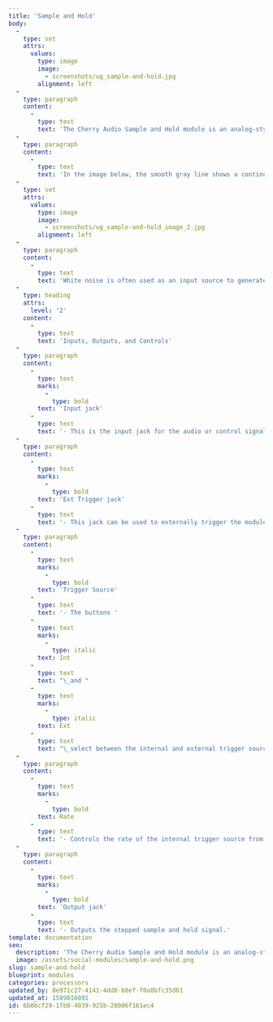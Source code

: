 ```yaml
---
title: 'Sample and Hold'
body:
  -
    type: set
    attrs:
      values:
        type: image
        image:
          - screenshots/ug_sample-and-hold.jpg
        alignment: left
  -
    type: paragraph
    content:
      -
        type: text
        text: 'The Cherry Audio Sample and Hold module is an analog-style synthesis tool that repetitively “samples” an input signal and outputs its voltage until triggered again. This module has an adjustable rate internal trigger source or can be triggered externally with a CV or audio signal.'
  -
    type: paragraph
    content:
      -
        type: text
        text: 'In the image below, the smooth gray line shows a continuous input signal. Each time the module is triggered the current voltage is “sampled” and “held” until the next trigger. The red line shows the stepped output signal.'
  -
    type: set
    attrs:
      values:
        type: image
        image:
          - screenshots/ug_sample-and-hold_image_2.jpg
        alignment: left
  -
    type: paragraph
    content:
      -
        type: text
        text: 'White noise is often used as an input source to generate a random stepped-CV signal. Modulating the pitch of an oscillator with this will create the classic sample and hold sound often heard in sci-fi movies. Play with the rate and amount of modulation to create all sorts of bleepy-bloopy goodness! “What was that R2-D2?”'
  -
    type: heading
    attrs:
      level: '2'
    content:
      -
        type: text
        text: 'Inputs, Outputs, and Controls'
  -
    type: paragraph
    content:
      -
        type: text
        marks:
          -
            type: bold
        text: 'Input jack'
      -
        type: text
        text: '- This is the input jack for the audio or control signal that will be sampled.'
  -
    type: paragraph
    content:
      -
        type: text
        marks:
          -
            type: bold
        text: 'Ext Trigger jack'
      -
        type: text
        text: '- This jack can be used to externally trigger the module with a CV or audio signal. Any voltage transition from below 2.5V to 2.5V or higher will trigger the module.'
  -
    type: paragraph
    content:
      -
        type: text
        marks:
          -
            type: bold
        text: 'Trigger Source'
      -
        type: text
        text: '- The buttons '
      -
        type: text
        marks:
          -
            type: italic
        text: Int
      -
        type: text
        text: "\_and "
      -
        type: text
        marks:
          -
            type: italic
        text: Ext
      -
        type: text
        text: "\_select between the internal and external trigger source."
  -
    type: paragraph
    content:
      -
        type: text
        marks:
          -
            type: bold
        text: Rate
      -
        type: text
        text: '- Controls the rate of the internal trigger source from 0.02 Hz - 50 Hz.'
  -
    type: paragraph
    content:
      -
        type: text
        marks:
          -
            type: bold
        text: 'Output jack'
      -
        type: text
        text: '- Outputs the stepped sample and hold signal.'
template: documentation
seo:
  description: 'The Cherry Audio Sample and Hold module is an analog-style synthesis tool that repetitively “samples” an input signal and outputs its voltage until triggered again.'
  image: /assets/social-modules/sample-and-hold.png
slug: sample-and-hold
blueprint: modules
categories: processors
updated_by: 8e971c27-4141-4dd8-b8ef-f0a8bfc35d61
updated_at: 1589816091
id: 6b0bcf29-1fb0-4039-925b-28006f161ec4
---
```

